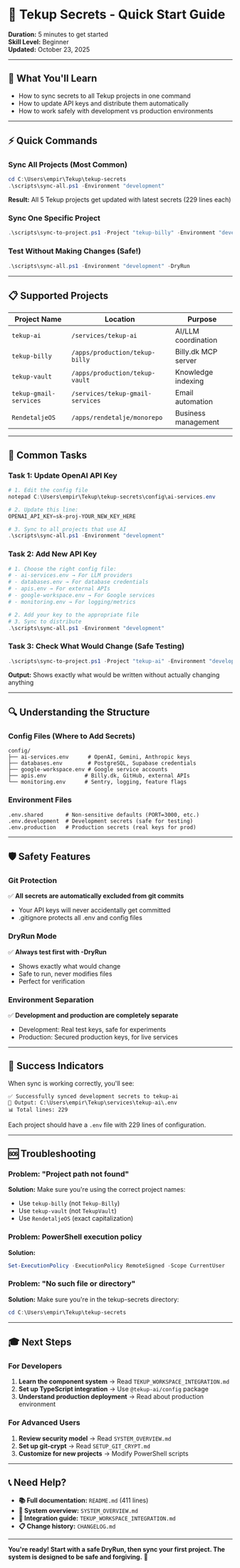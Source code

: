 # 🚀 Tekup Secrets - Quick Start Guide

**Duration:** 5 minutes to get started  
**Skill Level:** Beginner  
**Updated:** October 23, 2025

---

## 🎯 What You'll Learn

- How to sync secrets to all Tekup projects in one command
- How to update API keys and distribute them automatically
- How to work safely with development vs production environments

---

## ⚡ Quick Commands

### Sync All Projects (Most Common)

```powershell
cd C:\Users\empir\Tekup\tekup-secrets
.\scripts\sync-all.ps1 -Environment "development"
```

**Result:** All 5 Tekup projects get updated with latest secrets (229 lines each)

### Sync One Specific Project

```powershell
.\scripts\sync-to-project.ps1 -Project "tekup-billy" -Environment "development"
```

### Test Without Making Changes (Safe!)

```powershell
.\scripts\sync-all.ps1 -Environment "development" -DryRun
```

---

## 📋 Supported Projects

| Project Name | Location | Purpose |
|-------------|----------|---------|
| `tekup-ai` | `/services/tekup-ai` | AI/LLM coordination |
| `tekup-billy` | `/apps/production/tekup-billy` | Billy.dk MCP server |
| `tekup-vault` | `/apps/production/tekup-vault` | Knowledge indexing |
| `tekup-gmail-services` | `/services/tekup-gmail-services` | Email automation |
| `RendetaljeOS` | `/apps/rendetalje/monorepo` | Business management |

---

## 🔧 Common Tasks

### Task 1: Update OpenAI API Key

```powershell
# 1. Edit the config file
notepad C:\Users\empir\Tekup\tekup-secrets\config\ai-services.env

# 2. Update this line:
OPENAI_API_KEY=sk-proj-YOUR_NEW_KEY_HERE

# 3. Sync to all projects that use AI
.\scripts\sync-all.ps1 -Environment "development"
```

### Task 2: Add New API Key

```powershell
# 1. Choose the right config file:
# - ai-services.env → For LLM providers
# - databases.env → For database credentials  
# - apis.env → For external APIs
# - google-workspace.env → For Google services
# - monitoring.env → For logging/metrics

# 2. Add your key to the appropriate file
# 3. Sync to distribute
.\scripts\sync-all.ps1 -Environment "development"
```

### Task 3: Check What Would Change (Safe Testing)

```powershell
.\scripts\sync-to-project.ps1 -Project "tekup-ai" -Environment "development" -DryRun
```

**Output:** Shows exactly what would be written without actually changing anything

---

## 🔍 Understanding the Structure

### Config Files (Where to Add Secrets)

```
config/
├── ai-services.env      # OpenAI, Gemini, Anthropic keys
├── databases.env        # PostgreSQL, Supabase credentials  
├── google-workspace.env # Google service accounts
├── apis.env            # Billy.dk, GitHub, external APIs
└── monitoring.env      # Sentry, logging, feature flags
```

### Environment Files

```
.env.shared       # Non-sensitive defaults (PORT=3000, etc.)
.env.development  # Development secrets (safe for testing)
.env.production   # Production secrets (real keys for prod)
```

---

## 🛡️ Safety Features

### Git Protection
✅ **All secrets are automatically excluded from git commits**
- Your API keys will never accidentally get committed
- .gitignore protects all .env and config files

### DryRun Mode
✅ **Always test first with -DryRun**
- Shows exactly what would change
- Safe to run, never modifies files
- Perfect for verification

### Environment Separation
✅ **Development and production are completely separate**
- Development: Real test keys, safe for experiments
- Production: Secured production keys, for live services

---

## 🎉 Success Indicators

When sync is working correctly, you'll see:

```
✅ Successfully synced development secrets to tekup-ai
📁 Output: C:\Users\empir\Tekup\services\tekup-ai\.env
📊 Total lines: 229
```

Each project should have a `.env` file with 229 lines of configuration.

---

## 🆘 Troubleshooting

### Problem: "Project path not found"

**Solution:** Make sure you're using the correct project names:
- Use `tekup-billy` (not `Tekup-Billy`)
- Use `tekup-vault` (not `TekupVault`)
- Use `RendetaljeOS` (exact capitalization)

### Problem: PowerShell execution policy

**Solution:**
```powershell
Set-ExecutionPolicy -ExecutionPolicy RemoteSigned -Scope CurrentUser
```

### Problem: "No such file or directory"

**Solution:** Make sure you're in the tekup-secrets directory:
```powershell
cd C:\Users\empir\Tekup\tekup-secrets
```

---

## 🎓 Next Steps

### For Developers
1. **Learn the component system** → Read `TEKUP_WORKSPACE_INTEGRATION.md`
2. **Set up TypeScript integration** → Use `@tekup-ai/config` package
3. **Understand production deployment** → Read about production environment

### For Advanced Users
1. **Review security model** → Read `SYSTEM_OVERVIEW.md`
2. **Set up git-crypt** → Read `SETUP_GIT_CRYPT.md`
3. **Customize for new projects** → Modify PowerShell scripts

---

## 📞 Need Help?

- **📚 Full documentation:** `README.md` (411 lines)
- **🔧 System overview:** `SYSTEM_OVERVIEW.md`
- **🔗 Integration guide:** `TEKUP_WORKSPACE_INTEGRATION.md`
- **📋 Change history:** `CHANGELOG.md`

---

**You're ready! Start with a safe DryRun, then sync your first project. The system is designed to be safe and forgiving.** 🚀